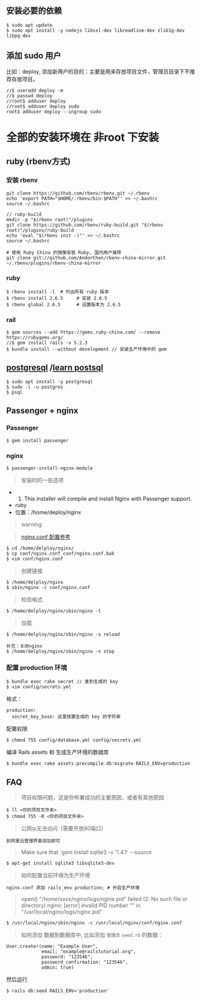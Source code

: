 ## 安装必要的依赖
```
$ sudo apt update 
$ sudo apt install -y nodejs libssl-dev libreadline-dev zlib1g-dev libpq-dev
```

## 添加 sudo 用户 
比如：deploy, 添加新用户的目的：主要是用来存放项目文件，管理员目录下不推荐存放项目。
```
//$ useradd deploy -m
//$ passwd deploy
//root$ adduser deploy 
//root$ adduser deploy sudo 
root$ adduser deploy --ingroup sudo
```

# 全部的安装环境在 非root 下安装
## ruby (rbenv方式)
### 安装 rbenv
```
git clone https://github.com/rbenv/rbenv.git ~/.rbenv
echo 'export PATH="$HOME/.rbenv/bin:$PATH"' >> ~/.bashrc
source ~/.bashrc

// ruby-build
mkdir -p "$(rbenv root)"/plugins
git clone https://github.com/rbenv/ruby-build.git "$(rbenv root)"/plugins/ruby-build
echo 'eval "$(rbenv init -)"' >> ~/.bashrc
source ~/.bashrc

# 使用 Ruby China 的镜像安装 Ruby, 国内用户推荐
git clone git://github.com/AndorChen/rbenv-china-mirror.git ~/.rbenv/plugins/rbenv-china-mirror
```

### ruby
```
$ rbenv install -l  # 列出所有 ruby 版本
$ rbenv install 2.6.5     # 安装 2.6.5
$ rbenv global 2.6.5      # 设置版本为 2.6.5
```

### rail 
```
$ gem sources --add https://gems.ruby-china.com/ --remove https://rubygems.org/
//$ gem install rails -v 5.2.3
$ bundle install --without development // 安装生产环境中的 gem
```
## [postgresql](https://github.com/JackLovel/Note/blob/master/DotNet/06.postgresql%E5%AE%89%E8%A3%85%E4%B8%8E%E4%BD%BF%E7%94%A8.md#%E5%AE%89%E8%A3%85) /[learn postsql](https://www.digitalocean.com/community/tutorials/how-to-install-and-use-postgresql-on-ubuntu-16-04)
```
$ sudo apt install -y postgresql
$ sudo -i -u postgres 
$ psql 
```

## Passenger + nginx
### Passenger
```
$ gem install passenger
```
### nginx
```
$ passenger-install-nginx-module
```
> 安装时的一些选项

- 1. This installer will compile and install Nginx with Passenger support.
- ruby
- 位置：/home/deploy/nginx

> warning:

> [nginx.conf 配置参考](product_config/nginx.conf)
```
$ cd /home/delploy/nginx/
$ cp conf/nginx.conf conf/nginx.conf.bak 
$ vim conf/nginx.conf
```
> 创建链接
```
$ /home/delploy/nginx
$ sbin/nginx -c conf/nginx.conf
```
> 检验格式 
```
$ /home/delploy/nginx/sbin/nginx -t 
```
> 加载
```
$ /home/delploy/nginx/sbin/nginx -s reload

补充：关闭nginx 
$ /home/delploy/nginx/sbin/nginx -s stop
```

### 配置 production 环境
```
$ bundle exec rake secret // 拿到生成的 key
$ vim config/secrets.yml 
```
格式：
```
production:
  secret_key_base: 这里放置生成的 key 的字符串
```
配置权限
```
$ chmod 755 config/database.yml config/secrets.yml
```
编译 Rails assets 和 生成生产环境的数据库
```
$ bundle exec rake assets:precompile db:migrate RAILS_ENV=production
```
## FAQ
> 项目权限问题，这是你布署成功的主要原因，或者有其他原因
```
$ ll <你的项目文件夹>
$ chmod 755 -R <你的项目文件夹>
```
> 公网ip无法访问（需要开放80端口）
```
到阿里云管理界面添加即可
```
> Make sure that `gem install sqlite3 -v '1.4.1' --source 
```
$ apt-get install sqlite3 libsqlite3-dev
```
> 如何配置当前环境为生产环境
```
nginx.conf 添加 rails_env production; # 开启生产环境
```
> open() "/home/xxxx/nginx/logs/nginx.pid" failed (2: No such file or directory)
> nginx: [error] invalid PID number "" in "/usr/local/nginx/logs/nginx.pid"
```
$ /usr/local/nginx/sbin/nginx -c /usr/local/nginx/conf/nginx.conf
```
> 如何添加 数据到数据库中, 比如添加 `管理员`
`seed.rb` 的数据：
```
User.create!(name: "Example User",
             email: "example@railstutorial.org",
             password: "123546",
             password_confirmation: "123546",
             admin: true)
```
然后运行
```
$ rails db:seed RAILS_ENV='production'
```
